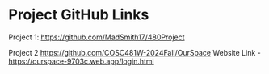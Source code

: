 # Project GitHub Links

Project 1:
  https://github.com/MadSmith17/480Project

Project 2
  https://github.com/COSC481W-2024Fall/OurSpace
  Website Link - https://ourspace-9703c.web.app/login.html
